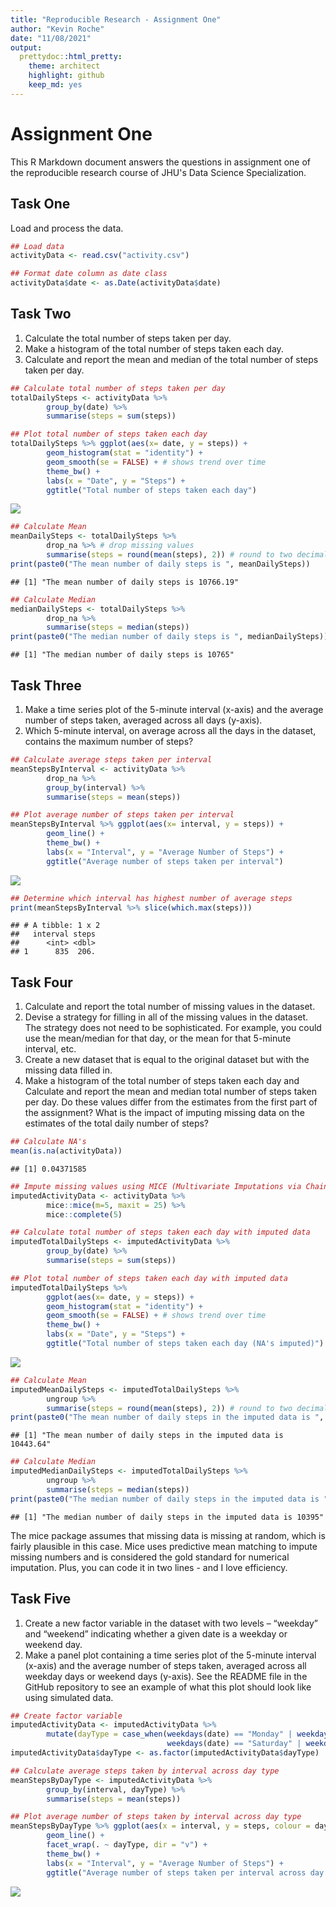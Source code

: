 ```yaml
---
title: "Reproducible Research - Assignment One"
author: "Kevin Roche"
date: "11/08/2021"
output:
  prettydoc::html_pretty:
    theme: architect
    highlight: github
    keep_md: yes
---
```



# Assignment One
This R Markdown document answers the questions in assignment one of the reproducible research course of JHU's Data Science Specialization.

## Task One
Load and process the data.


```r
## Load data
activityData <- read.csv("activity.csv")

## Format date column as date class
activityData$date <- as.Date(activityData$date)
```

## Task Two
1. Calculate the total number of steps taken per day.
2. Make a histogram of the total number of steps taken each day.
3. Calculate and report the mean and median of the total number of steps taken per day.


```r
## Calculate total number of steps taken per day
totalDailySteps <- activityData %>% 
        group_by(date) %>% 
        summarise(steps = sum(steps))

## Plot total number of steps taken each day
totalDailySteps %>% ggplot(aes(x= date, y = steps)) +
        geom_histogram(stat = "identity") +
        geom_smooth(se = FALSE) + # shows trend over time
        theme_bw() +
        labs(x = "Date", y = "Steps") +
        ggtitle("Total number of steps taken each day")
```

![](PA1_template_files/figure-html/unnamed-chunk-2-1.png)<!-- -->

```r
## Calculate Mean
meanDailySteps <- totalDailySteps %>% 
        drop_na %>% # drop missing values
        summarise(steps = round(mean(steps), 2)) # round to two decimals
print(paste0("The mean number of daily steps is ", meanDailySteps)) 
```

```
## [1] "The mean number of daily steps is 10766.19"
```

```r
## Calculate Median
medianDailySteps <- totalDailySteps %>% 
        drop_na %>% 
        summarise(steps = median(steps))
print(paste0("The median number of daily steps is ", medianDailySteps)) 
```

```
## [1] "The median number of daily steps is 10765"
```
## Task Three
1. Make a time series plot of the 5-minute interval (x-axis) and the average number of steps taken, averaged across all days (y-axis).
2. Which 5-minute interval, on average across all the days in the dataset, contains the maximum number of steps?


```r
## Calculate average steps taken per interval
meanStepsByInterval <- activityData %>% 
        drop_na %>% 
        group_by(interval) %>% 
        summarise(steps = mean(steps))

## Plot average number of steps taken per interval
meanStepsByInterval %>% ggplot(aes(x= interval, y = steps)) +
        geom_line() +
        theme_bw() +
        labs(x = "Interval", y = "Average Number of Steps") +
        ggtitle("Average number of steps taken per interval")
```

![](PA1_template_files/figure-html/unnamed-chunk-3-1.png)<!-- -->

```r
## Determine which interval has highest number of average steps
print(meanStepsByInterval %>% slice(which.max(steps)))
```

```
## # A tibble: 1 x 2
##   interval steps
##      <int> <dbl>
## 1      835  206.
```
## Task Four
1. Calculate and report the total number of missing values in the dataset.
2. Devise a strategy for filling in all of the missing values in the dataset. The strategy does not need to be sophisticated. For example, you could use the mean/median for that day, or the mean for that 5-minute interval, etc.
3. Create a new dataset that is equal to the original dataset but with the missing data filled in.
4. Make a histogram of the total number of steps taken each day and Calculate and report the mean and median total number of steps taken per day. Do these values differ from the estimates from the first part of the assignment? What is the impact of imputing missing data on the estimates of the total daily number of steps?

```r
## Calculate NA's
mean(is.na(activityData))
```

```
## [1] 0.04371585
```

```r
## Impute missing values using MICE (Multivariate Imputations via Chained Equations)
imputedActivityData <- activityData %>% 
        mice::mice(m=5, maxit = 25) %>% 
        mice::complete(5)
```

```r
## Calculate total number of steps taken each day with imputed data
imputedTotalDailySteps <- imputedActivityData %>% 
        group_by(date) %>% 
        summarise(steps = sum(steps)) 

## Plot total number of steps taken each day with imputed data
imputedTotalDailySteps %>% 
        ggplot(aes(x= date, y = steps)) +
        geom_histogram(stat = "identity") +
        geom_smooth(se = FALSE) + # shows trend over time
        theme_bw() +
        labs(x = "Date", y = "Steps") +
        ggtitle("Total number of steps taken each day (NA's imputed)")
```

![](PA1_template_files/figure-html/unnamed-chunk-6-1.png)<!-- -->

```r
## Calculate Mean
imputedMeanDailySteps <- imputedTotalDailySteps %>% 
        ungroup %>% 
        summarise(steps = round(mean(steps), 2)) # round to two decimals
print(paste0("The mean number of daily steps in the imputed data is ", imputedMeanDailySteps)) 
```

```
## [1] "The mean number of daily steps in the imputed data is 10443.64"
```

```r
## Calculate Median
imputedMedianDailySteps <- imputedTotalDailySteps %>% 
        ungroup %>% 
        summarise(steps = median(steps))
print(paste0("The median number of daily steps in the imputed data is ", imputedMedianDailySteps))
```

```
## [1] "The median number of daily steps in the imputed data is 10395"
```
The mice package assumes that missing data is missing at random, which is fairly plausible in this case. Mice uses predictive mean matching to impute missing numbers and is considered the gold standard for numerical imputation. Plus, you can code it in two lines - and I love efficiency.

## Task Five
1. Create a new factor variable in the dataset with two levels – “weekday” and “weekend” indicating whether a given date is a weekday or weekend day.
2. Make a panel plot containing a time series plot of the 5-minute interval (x-axis) and the average number of steps taken, averaged across all weekday days or weekend days (y-axis). See the README file in the GitHub repository to see an example of what this plot should look like using simulated data.

```r
## Create factor variable
imputedActivityData <- imputedActivityData %>% 
        mutate(dayType = case_when(weekdays(date) == "Monday" | weekdays(date) == "Tuesday" | weekdays(date) == "Wednesday" | weekdays(date) == "Thursday" | weekdays(date) == "Friday" ~ "weekday",
                                   weekdays(date) == "Saturday" | weekdays(date) == "Sunday" ~ "weekend"))
imputedActivityData$dayType <- as.factor(imputedActivityData$dayType)

## Calculate average steps taken by interval across day type
meanStepsByDayType <- imputedActivityData %>% 
        group_by(interval, dayType) %>% 
        summarise(steps = mean(steps))

## Plot average number of steps taken by interval across day type
meanStepsByDayType %>% ggplot(aes(x = interval, y = steps, colour = dayType)) +
        geom_line() +
        facet_wrap(. ~ dayType, dir = "v") +
        theme_bw() +
        labs(x = "Interval", y = "Average Number of Steps") +
        ggtitle("Average number of steps taken per interval across day type")
```

![](PA1_template_files/figure-html/unnamed-chunk-7-1.png)<!-- -->

